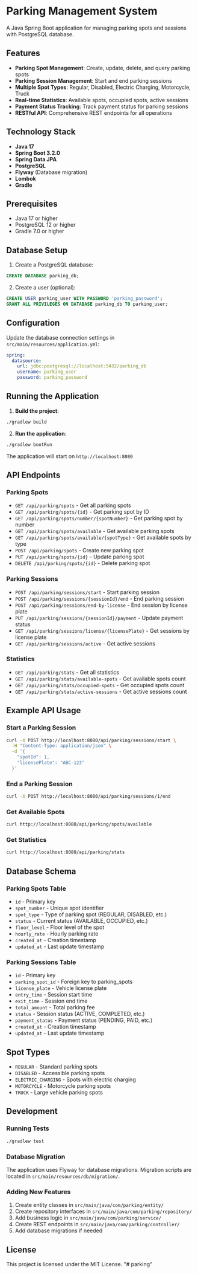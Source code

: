# Parking Management System

A Java Spring Boot application for managing parking spots and sessions with PostgreSQL database.

## Features

- **Parking Spot Management**: Create, update, delete, and query parking spots
- **Parking Session Management**: Start and end parking sessions
- **Multiple Spot Types**: Regular, Disabled, Electric Charging, Motorcycle, Truck
- **Real-time Statistics**: Available spots, occupied spots, active sessions
- **Payment Status Tracking**: Track payment status for parking sessions
- **RESTful API**: Comprehensive REST endpoints for all operations

## Technology Stack

- **Java 17**
- **Spring Boot 3.2.0**
- **Spring Data JPA**
- **PostgreSQL**
- **Flyway** (Database migration)
- **Lombok**
- **Gradle**

## Prerequisites

- Java 17 or higher
- PostgreSQL 12 or higher
- Gradle 7.0 or higher

## Database Setup

1. Create a PostgreSQL database:
```sql
CREATE DATABASE parking_db;
```

2. Create a user (optional):
```sql
CREATE USER parking_user WITH PASSWORD 'parking_password';
GRANT ALL PRIVILEGES ON DATABASE parking_db TO parking_user;
```

## Configuration

Update the database connection settings in `src/main/resources/application.yml`:

```yaml
spring:
  datasource:
    url: jdbc:postgresql://localhost:5432/parking_db
    username: parking_user
    password: parking_password
```

## Running the Application

1. **Build the project**:
```bash
./gradlew build
```

2. **Run the application**:
```bash
./gradlew bootRun
```

The application will start on `http://localhost:8080`

## API Endpoints

### Parking Spots

- `GET /api/parking/spots` - Get all parking spots
- `GET /api/parking/spots/{id}` - Get parking spot by ID
- `GET /api/parking/spots/number/{spotNumber}` - Get parking spot by number
- `GET /api/parking/spots/available` - Get available parking spots
- `GET /api/parking/spots/available/{spotType}` - Get available spots by type
- `POST /api/parking/spots` - Create new parking spot
- `PUT /api/parking/spots/{id}` - Update parking spot
- `DELETE /api/parking/spots/{id}` - Delete parking spot

### Parking Sessions

- `POST /api/parking/sessions/start` - Start parking session
- `POST /api/parking/sessions/{sessionId}/end` - End parking session
- `POST /api/parking/sessions/end-by-license` - End session by license plate
- `PUT /api/parking/sessions/{sessionId}/payment` - Update payment status
- `GET /api/parking/sessions/license/{licensePlate}` - Get sessions by license plate
- `GET /api/parking/sessions/active` - Get active sessions

### Statistics

- `GET /api/parking/stats` - Get all statistics
- `GET /api/parking/stats/available-spots` - Get available spots count
- `GET /api/parking/stats/occupied-spots` - Get occupied spots count
- `GET /api/parking/stats/active-sessions` - Get active sessions count

## Example API Usage

### Start a Parking Session
```bash
curl -X POST http://localhost:8080/api/parking/sessions/start \
  -H "Content-Type: application/json" \
  -d '{
    "spotId": 1,
    "licensePlate": "ABC-123"
  }'
```

### End a Parking Session
```bash
curl -X POST http://localhost:8080/api/parking/sessions/1/end
```

### Get Available Spots
```bash
curl http://localhost:8080/api/parking/spots/available
```

### Get Statistics
```bash
curl http://localhost:8080/api/parking/stats
```

## Database Schema

### Parking Spots Table
- `id` - Primary key
- `spot_number` - Unique spot identifier
- `spot_type` - Type of parking spot (REGULAR, DISABLED, etc.)
- `status` - Current status (AVAILABLE, OCCUPIED, etc.)
- `floor_level` - Floor level of the spot
- `hourly_rate` - Hourly parking rate
- `created_at` - Creation timestamp
- `updated_at` - Last update timestamp

### Parking Sessions Table
- `id` - Primary key
- `parking_spot_id` - Foreign key to parking_spots
- `license_plate` - Vehicle license plate
- `entry_time` - Session start time
- `exit_time` - Session end time
- `total_amount` - Total parking fee
- `status` - Session status (ACTIVE, COMPLETED, etc.)
- `payment_status` - Payment status (PENDING, PAID, etc.)
- `created_at` - Creation timestamp
- `updated_at` - Last update timestamp

## Spot Types

- `REGULAR` - Standard parking spots
- `DISABLED` - Accessible parking spots
- `ELECTRIC_CHARGING` - Spots with electric charging
- `MOTORCYCLE` - Motorcycle parking spots
- `TRUCK` - Large vehicle parking spots

## Development

### Running Tests
```bash
./gradlew test
```

### Database Migration
The application uses Flyway for database migrations. Migration scripts are located in `src/main/resources/db/migration/`.

### Adding New Features
1. Create entity classes in `src/main/java/com/parking/entity/`
2. Create repository interfaces in `src/main/java/com/parking/repository/`
3. Add business logic in `src/main/java/com/parking/service/`
4. Create REST endpoints in `src/main/java/com/parking/controller/`
5. Add database migrations if needed

## License

This project is licensed under the MIT License. "# parking" 

